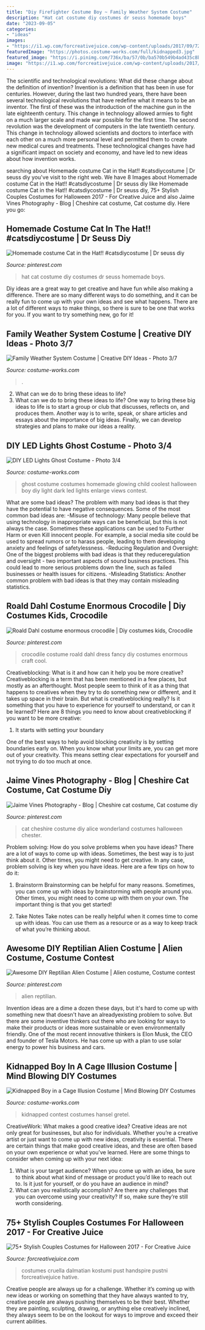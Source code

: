 ```yaml
---
title: "Diy Firefighter Costume Boy ~ Family Weather System Costume"
description: "Hat cat costume diy costumes dr seuss homemade boys"
date: "2023-09-05"
categories:
- "ideas"
images:
- "https://i1.wp.com/forcreativejuice.com/wp-content/uploads/2017/09/72-couple-costume-ideas-for-halloween.jpg?fit=600%2C829&amp;ssl=1"
featuredImage: "https://photos.costume-works.com/full/kidnapped3.jpg"
featured_image: "https://i.pinimg.com/736x/ba/57/0b/ba570b549b4ad435c8be041fbba96c95--roald-dahl-costumes-crocodile-costume.jpg"
image: "https://i1.wp.com/forcreativejuice.com/wp-content/uploads/2017/09/72-couple-costume-ideas-for-halloween.jpg?fit=600%2C829&amp;ssl=1"
---
```



The scientific and technological revolutions: What did these change about the definition of invention?
Invention is a definition that has been in use for centuries. However, during the last two hundred years, there have been several technological revolutions that have redefine what it means to be an inventor. The first of these was the introduction of the machine gun in the late eighteenth century. This change in technology allowed armies to fight on a much larger scale and made war possible for the first time. The second revolution was the development of computers in the late twentieth century. This change in technology allowed scientists and doctors to interface with each other on a much more personal level and permitted them to create new medical cures and treatments. These technological changes have had a significant impact on society and economy, and have led to new ideas about how invention works.

	

		
searching about Homemade costume Cat in the Hat!! #catsdiycostume | Dr seuss diy you've visit to the right web. We have 8 Images about Homemade costume Cat in the Hat!! #catsdiycostume | Dr seuss diy like Homemade costume Cat in the Hat!! #catsdiycostume | Dr seuss diy, 75+ Stylish Couples Costumes for Halloween 2017 - For Creative Juice and also Jaime Vines Photography - Blog | Cheshire cat costume, Cat costume diy. Here you go:
		
    
## Homemade Costume Cat In The Hat!! #catsdiycostume | Dr Seuss Diy

<img loading=lazy src="https://i.pinimg.com/736x/62/6d/1f/626d1f9e853c6a02e3b0248fc5afdca5.jpg" onerror="this.onerror=null;this.src='https://tse3.mm.bing.net/th?id=OIP.dU_oT8jjTbRlaflEAYBw2QHaNL&amp;pid=15.1';" alt="Homemade costume Cat in the Hat!! #catsdiycostume | Dr seuss diy">

_Source: pinterest.com_

>hat cat costume diy costumes dr seuss homemade boys. 

	

Diy ideas are a great way to get creative and have fun while also making a difference. There are so many different ways to do something, and it can be really fun to come up with your own ideas and see what happens. There are a lot of different ways to make things, so there is sure to be one that works for you. If you want to try something new, go for it!

    
## Family Weather System Costume | Creative DIY Ideas - Photo 3/7

<img loading=lazy src="https://photos.costume-works.com/full/family_weather_system2.jpg" onerror="this.onerror=null;this.src='https://tse4.mm.bing.net/th?id=OIP._c63lajJbaD_J7vvXMJ2pwHaLG&amp;pid=15.1';" alt="Family Weather System Costume | Creative DIY Ideas - Photo 3/7">

_Source: costume-works.com_

>. 

	

2. What can we do to bring these ideas to life?
2. What can we do to bring these ideas to life? 
One way to bring these big ideas to life is to start a group or club that discusses, reflects on, and produces them. Another way is to write, speak, or share articles and essays about the importance of big ideas. Finally, we can develop strategies and plans to make our ideas a reality.

    
## DIY LED Lights Ghost Costume - Photo 3/4

<img loading=lazy src="https://photos.costume-works.com/full/ghost10.jpg" onerror="this.onerror=null;this.src='https://tse1.mm.bing.net/th?id=OIP.XtH5dX1ZX2BaY31-12ezzgHaJ3&amp;pid=15.1';" alt="DIY LED Lights Ghost Costume - Photo 3/4">

_Source: costume-works.com_

>ghost costume costumes homemade glowing child coolest halloween boy diy light dark led lights enlarge views contest. 

	

What are some bad ideas?
The problem with many bad ideas is that they have the potential to have negative consequences. Some of the most common bad ideas are: 
-Misuse of technology: Many people believe that using technology in inappropriate ways can be beneficial, but this is not always the case. Sometimes these applications can be used to Further Harm or even Kill innocent people. For example, a social media site could be used to spread rumors or to harass people, leading to them developing anxiety and feelings of safetylessness. 
-Reducing Regulation and Oversight: One of the biggest problems with bad ideas is that they reduceregulation and oversight - two important aspects of sound business practices. This could lead to more serious problems down the line, such as failed businesses or health issues for citizens. 
-Misleading Statistics: Another common problem with bad ideas is that they may contain misleading statistics.

    
## Roald Dahl Costume Enormous Crocodile | Diy Costumes Kids, Crocodile

<img loading=lazy src="https://i.pinimg.com/736x/ba/57/0b/ba570b549b4ad435c8be041fbba96c95--roald-dahl-costumes-crocodile-costume.jpg" onerror="this.onerror=null;this.src='https://tse4.mm.bing.net/th?id=OIP.YqK6SHp-p8vG7KOkflh6MwHaNK&amp;pid=15.1';" alt="Roald Dahl costume enormous crocodile | Diy costumes kids, Crocodile">

_Source: pinterest.com_

>crocodile costume roald dahl dress fancy diy costumes enormous craft cool. 

	

Creativeblocking: What is it and how can it help you be more creative?
Creativeblocking is a term that has been mentioned in a few places, but mostly as an afterthought. Most people seem to think of it as a thing that happens to creatives when they try to do something new or different, and it takes up space in their brain. But what is creativeblocking really? Is it something that you have to experience for yourself to understand, or can it be learned? Here are 8 things you need to know about creativeblocking if you want to be more creative: 
1) It starts with setting your boundary

One of the best ways to help avoid blocking creativity is by setting boundaries early on. When you know what your limits are, you can get more out of your creativity. This means setting clear expectations for yourself and not trying to do too much at once.

    
## Jaime Vines Photography - Blog | Cheshire Cat Costume, Cat Costume Diy

<img loading=lazy src="https://i.pinimg.com/736x/16/63/26/1663263f4f3a59c99357d56fc3b819ad--cat-costumes-diy-halloween-costumes.jpg" onerror="this.onerror=null;this.src='https://tse4.mm.bing.net/th?id=OIP.mkumO9s-fkwqILWClZmU_AHaLF&amp;pid=15.1';" alt="Jaime Vines Photography - Blog | Cheshire cat costume, Cat costume diy">

_Source: pinterest.com_

>cat cheshire costume diy alice wonderland costumes halloween chester. 

	

Problem solving: How do you solve problems when you have ideas?
There are a lot of ways to come up with ideas. Sometimes, the best way is to just think about it. Other times, you might need to get creative. In any case, problem solving is key when you have ideas. Here are a few tips on how to do it:
1. Brainstorm
Brainstorming can be helpful for many reasons. Sometimes, you can come up with ideas by brainstorming with people around you. Other times, you might need to come up with them on your own. The important thing is that you get started!

2. Take Notes
Take notes can be really helpful when it comes time to come up with ideas. You can use them as a resource or as a way to keep track of what you’re thinking about.

    
## Awesome DIY Reptilian Alien Costume | Alien Costume, Costume Contest

<img loading=lazy src="https://i.pinimg.com/736x/5c/fc/2f/5cfc2ffd985601fb6d5615e217999d8b--homemade-costumes-diy-costumes.jpg" onerror="this.onerror=null;this.src='https://tse1.mm.bing.net/th?id=OIP.czj97aNvwBgteuCoKY-xGgHaJ4&amp;pid=15.1';" alt="Awesome DIY Reptilian Alien Costume | Alien costume, Costume contest">

_Source: pinterest.com_

>alien reptilian. 

	

Invention ideas are a dime a dozen these days, but it's hard to come up with something new that doesn't have an alreadyexisting problem to solve. But there are some inventive thinkers out there who are looking for ways to make their products or ideas more sustainable or even environmentally friendly. One of the most recent innovative thinkers is Elon Musk, the CEO and founder of Tesla Motors. He has come up with a plan to use solar energy to power his business and cars.

    
## Kidnapped Boy In A Cage Illusion Costume | Mind Blowing DIY Costumes

<img loading=lazy src="https://photos.costume-works.com/full/kidnapped3.jpg" onerror="this.onerror=null;this.src='https://tse2.mm.bing.net/th?id=OIP.yupWtcdyUSQoKU1EexhldgHaNN&amp;pid=15.1';" alt="Kidnapped Boy in a Cage Illusion Costume | Mind Blowing DIY Costumes">

_Source: costume-works.com_

>kidnapped contest costumes hansel gretel. 

	

CreativeWork: What makes a good creative idea?
Creative ideas are not only great for businesses, but also for individuals. Whether you’re a creative artist or just want to come up with new ideas, creativity is essential. There are certain things that make good creative ideas, and these are often based on your own experience or what you’ve learned. Here are some things to consider when coming up with your next idea: 
1) What is your target audience? When you come up with an idea, be sure to think about what kind of message or product you’d like to reach out to. Is it just for yourself, or do you have an audience in mind? 
2) What can you realistically accomplish? Are there any challenges that you can overcome using your creativity? If so, make sure they’re still worth considering.

    
## 75+ Stylish Couples Costumes For Halloween 2017 - For Creative Juice

<img loading=lazy src="https://i1.wp.com/forcreativejuice.com/wp-content/uploads/2017/09/72-couple-costume-ideas-for-halloween.jpg?fit=600%2C829&amp;ssl=1" onerror="this.onerror=null;this.src='https://tse1.mm.bing.net/th?id=OIP.gNwP2VqXPqRCY0-rLcXxhwHaKO&amp;pid=15.1';" alt="75+ Stylish Couples Costumes for Halloween 2017 - For Creative Juice">

_Source: forcreativejuice.com_

>costumes cruella dalmatian kostumi pust handspire pustni forcreativejuice hative. 

	

Creative people are always up for a challenge. Whether it’s coming up with new ideas or working on something that they have always wanted to try, creative people are always pushing themselves to be their best. Whether they are painting, sculpting, drawing, or anything else creatively inclined, they always seem to be on the lookout for ways to improve and exceed their current abilities.

